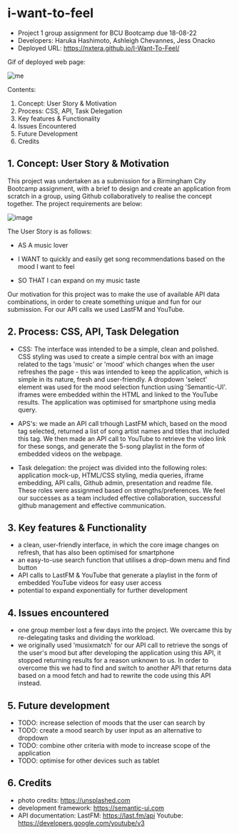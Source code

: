# i-want-to-feel

- Project 1 group assignment for BCU Bootcamp due 18-08-22
- Developers: Haruka Hashimoto, Ashleigh Chevannes, Jess Onacko
- Deployed URL: https://nxtera.github.io/I-Want-To-Feel/

Gif of deployed web page:

![me](https://github.com/nxtera/I-Want-To-Feel/blob/main/demo.gif)

Contents:

1. Concept: User Story & Motivation
2. Process: CSS, API, Task Delegation
3. Key features & Functionality
4. Issues Encountered
5. Future Development
6. Credits

## 1. Concept: User Story & Motivation

This project was undertaken as a submission for a Birmingham City Bootcamp assignment, with a brief to design and create an application from scratch in a group, using Github collaboratively to realise the concept together.  The project requirements are below:

![image](https://user-images.githubusercontent.com/106882755/185477936-04129873-1883-4b86-bf89-05cb9e09eb69.png)

The User Story is as follows:

- AS A music lover

- I WANT to quickly and easily get song recommendations based on the mood I want to feel

- SO THAT I can expand on my music taste

Our motivation for this project was to make the use of available API data combinations, in order to create something unique and fun for our submission.  For our API calls we used LastFM and YouTube.

## 2. Process: CSS, API, Task Delegation

- CSS: The interface was intended to be a simple, clean and polished.  CSS styling was used to create a simple central box with an image related to the tags 'music' or 'mood' which changes when the user refreshes the page - this was intended to keep the application, which is simple in its nature, fresh and user-friendly.  A dropdown 'select' element was used for the mood selection function using 'Semantic-UI'.  iframes were embedded within the HTML and linked to the YouTube results.  The application was optimised for smartphone using media query.

- APS's: we made an API call trhough LastFM which, based on the mood tag selected, returned a list of song artist names and titles that included this tag.  We then made an API call to YouTube to retrieve the video link for these songs, and generate the 5-song playlist in the form of embedded videos on the webpage.

- Task delegation: the project was divided into the following roles: application mock-up, HTML/CSS styling, media queries, iframe embedding, API calls, Github admin, presentation and readme file.  These roles were assignmed based on strengths/preferences.  We feel our successes as a team included effective collaboration, successful github management and effective communication.


## 3. Key features & Functionality

- a clean, user-friendly interface, in which the core image changes on refresh, that has also been optimised for smartphone
- an easy-to-use search function that utilises a drop-down menu and find button
- API calls to LastFM & YouTube that generate a playlist in the form of embedded YouTube videos for easy user access
- potential to expand exponentially for further development

## 4. Issues encountered
- one group member lost a few days into the project.  We overcame this by re-delegating tasks and dividing the workload.
- we originally used 'musixmatch' for our API call to retrieve the songs of the user's mood but after developing the application using this API, it stopped returning results for a reason unknown to us.  In order to overcome this we had to find and switch to another API that returns data based on a mood fetch and had to rewrite the code using this API instead.

## 5. Future development
- TODO: increase selection of moods that the user can search by
- TODO: create a mood search by user input as an alternative to dropdown
- TODO: combine other criteria with mode to increase scope of the application
- TODO: optimise for other devices such as tablet

## 6. Credits
- photo credits: https://unsplashed.com 
- development framework: https://semantic-ui.com
- API documentation: LastFM: https://last.fm/api Youtube: https://developers.google.com/youtube/v3


